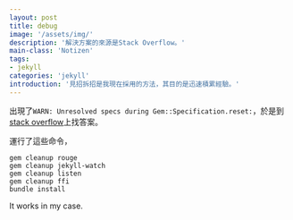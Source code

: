 ```yaml
---
layout: post
title: debug
image: '/assets/img/'
description: '解決方案的來源是Stack Overflow。'
main-class: 'Notizen'
tags:
- jekyll
categories: 'jekyll'
introduction: '見招拆招是我現在採用的方法，其目的是迅速積累經驗。'
---
```



出現了`WARN: Unresolved specs during Gem::Specification.reset:`，於是到[stack overflow](http://stackoverflow.com/questions/17936340/unresolved-specs-during-gemspecification-reset)上找答案。

運行了這些命令，

    gem cleanup rouge
    gem cleanup jekyll-watch
    gem cleanup listen
    gem cleanup ffi
    bundle install

It works in my case.
